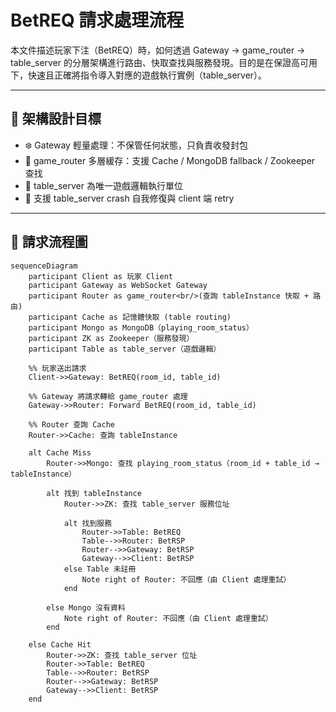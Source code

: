 # BetREQ 請求處理流程

本文件描述玩家下注（BetREQ）時，如何透過 Gateway → game_router → table_server 的分層架構進行路由、快取查找與服務發現。目的是在保證高可用下，快速且正確將指令導入對應的遊戲執行實例（table_server）。

---

## 🎯 架構設計目標

- ❄️ Gateway 輕量處理：不保管任何狀態，只負責收發封包
- 🚦 game_router 多層緩存：支援 Cache / MongoDB fallback / Zookeeper 查找
- 🎲 table_server 為唯一遊戲邏輯執行單位
- 🔁 支援 table_server crash 自我修復與 client 端 retry

---

## 🧩 請求流程圖

```mermaid
sequenceDiagram
    participant Client as 玩家 Client
    participant Gateway as WebSocket Gateway
    participant Router as game_router<br/>(查詢 tableInstance 快取 + 路由)
    participant Cache as 記憶體快取 (table routing)
    participant Mongo as MongoDB（playing_room_status）
    participant ZK as Zookeeper（服務發現）
    participant Table as table_server（遊戲邏輯）

    %% 玩家送出請求
    Client->>Gateway: BetREQ(room_id, table_id)

    %% Gateway 將請求轉給 game_router 處理
    Gateway->>Router: Forward BetREQ(room_id, table_id)

    %% Router 查詢 Cache
    Router->>Cache: 查詢 tableInstance

    alt Cache Miss
        Router->>Mongo: 查找 playing_room_status（room_id + table_id → tableInstance）

        alt 找到 tableInstance
            Router->>ZK: 查找 table_server 服務位址

            alt 找到服務
                Router->>Table: BetREQ
                Table-->>Router: BetRSP
                Router-->>Gateway: BetRSP
                Gateway-->>Client: BetRSP
            else Table 未註冊
                Note right of Router: 不回應（由 Client 處理重試）
            end

        else Mongo 沒有資料
            Note right of Router: 不回應（由 Client 處理重試）
        end

    else Cache Hit
        Router->>ZK: 查找 table_server 位址
        Router->>Table: BetREQ
        Table-->>Router: BetRSP
        Router-->>Gateway: BetRSP
        Gateway-->>Client: BetRSP
    end
```